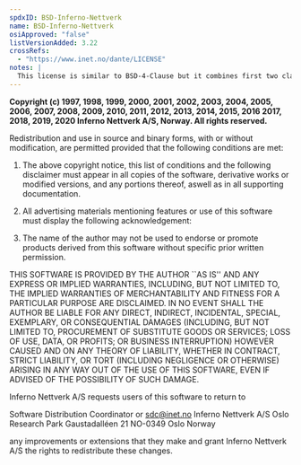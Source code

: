 ```yaml
---
spdxID: BSD-Inferno-Nettverk
name: BSD-Inferno-Nettverk
osiApproved: "false"
listVersionAdded: 3.22
crossRefs: 
  - "https://www.inet.no/dante/LICENSE"
notes: |
  This license is similar to BSD-4-Clause but it combines first two clauses and includes a request that improvements or extensions be sent to the author.
---
```


**Copyright (c) 1997, 1998, 1999, 2000, 2001, 2002, 2003, 2004, 2005, 2006, 2007, 2008, 2009, 2010, 2011, 2012, 2013, 2014, 2015, 2016 2017, 2018, 2019, 2020 Inferno Nettverk A/S, Norway. All rights reserved.**

Redistribution and use in source and binary forms, with or without modification, are permitted provided that the following conditions are met:

1. The above copyright notice, this list of conditions and the following disclaimer must appear in all copies of the software, derivative works or modified versions, and any portions thereof, aswell as in all supporting documentation.

2. All advertising materials mentioning features or use of this software must display the following acknowledgement:

3. The name of the author may not be used to endorse or promote products derived from this software without specific prior written permission.

THIS SOFTWARE IS PROVIDED BY THE AUTHOR ``AS IS'' AND ANY EXPRESS OR IMPLIED WARRANTIES, INCLUDING, BUT NOT LIMITED TO, THE IMPLIED WARRANTIES OF MERCHANTABILITY AND FITNESS FOR A PARTICULAR PURPOSE ARE DISCLAIMED. IN NO EVENT SHALL THE AUTHOR BE LIABLE FOR ANY DIRECT, INDIRECT, INCIDENTAL, SPECIAL, EXEMPLARY, OR CONSEQUENTIAL DAMAGES (INCLUDING, BUT NOT LIMITED TO, PROCUREMENT OF SUBSTITUTE GOODS OR SERVICES; LOSS OF USE, DATA, OR PROFITS; OR BUSINESS INTERRUPTION) HOWEVER CAUSED AND ON ANY THEORY OF LIABILITY, WHETHER IN CONTRACT, STRICT LIABILITY, OR TORT (INCLUDING NEGLIGENCE OR OTHERWISE) ARISING IN ANY WAY OUT OF THE USE OF THIS SOFTWARE, EVEN IF ADVISED OF THE POSSIBILITY OF SUCH DAMAGE.

Inferno Nettverk A/S requests users of this software to return to

Software Distribution Coordinator or sdc@inet.no Inferno Nettverk A/S Oslo Research Park Gaustadalléen 21 NO-0349 Oslo Norway

any improvements or extensions that they make and grant Inferno Nettverk A/S the rights to redistribute these changes.
